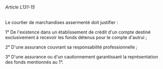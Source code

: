 ###### Article L131-15

Le courtier de marchandises assermenté doit justifier :

1° De l'existence dans un établissement de crédit d'un compte destiné exclusivement à recevoir les fonds détenus pour le compte d'autrui ;

2° D'une assurance couvrant sa responsabilité professionnelle ;

3° D'une assurance ou d'un cautionnement garantissant la représentation des fonds mentionnés au 1°.

